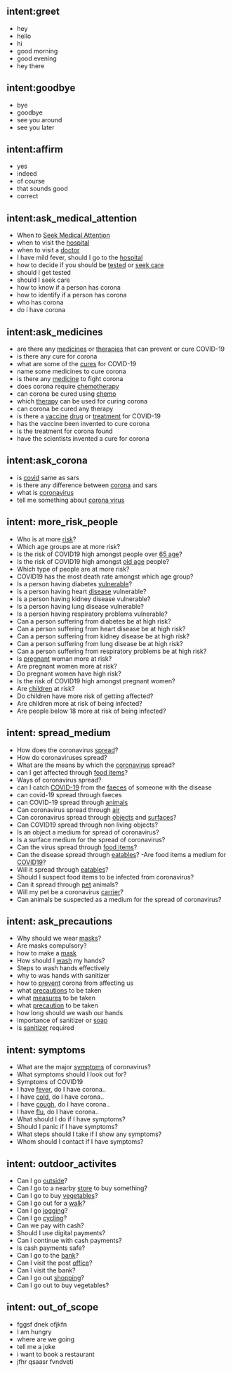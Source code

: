## intent:greet
- hey
- hello
- hi
- good morning
- good evening
- hey there

## intent:goodbye
- bye
- goodbye
- see you around
- see you later

## intent:affirm
- yes
- indeed
- of course
- that sounds good
- correct

## intent:ask_medical_attention

- When to [Seek Medical Attention](seek_attention)
- when to visit the [hospital](seek_attention)
- when to visit a [doctor](seek_attention)
- I have mild fever, should I go to the [hospital](seek_attention)
- how to decide if you should be [tested](seek_attention) or [seek care](seek_attention)
- should I get tested
- should I seek care
- how to know if a person has corona
- how to identify if a person has corona
- who has corona
- do i have corona

## intent:ask_medicines
- are there any [medicines](seek_medicines) or [therapies](seek_medicines) that can prevent or cure COVID-19
- is there any cure for corona
- what are some of the [cures](seek_medicines) for COVID-19
- name some medicines to cure corona
- is there any [medicine](seek_medicines) to fight corona
- does corona require [chemotherapy](seek_medicines)
- can corona be cured using [chemo](seek_medicines)
- which [therapy](seek_medicines) can be used for curing corona
- can corona be cured any therapy
- is there a [vaccine](seek_medicines) [drug](seek_medicines) or [treatment](seek_medicines) for COVID-19
- has the vaccine been invented to cure corona
- is the treatment for corona found
- have the scientists invented a cure for corona

## intent:ask_corona
- is [covid](covid) same as sars
- is there any difference between [corona](covid) and sars 
- what is [coronavirus](covid)
- tell me something about [corona virus](covid)

## intent: more_risk_people
- Who is at more [risk](more_risk)?
- Which age groups are at more risk?
- Is the risk of COVID19 high amongst people over [65 age](more_risk)?
- Is the risk of COVID19 high amongst [old age](more_risk) people?
- Which type of people are at more risk?
- COVID19 has the most death rate amongst which age group?
- Is a person having diabetes [vulnerable](more_risk)?
- Is a person having heart [disease](more_risk) vulnerable?
- Is a person having kidney disease vulnerable?
- Is a person having lung disease vulnerable?
- Is a person having respiratory problems vulnerable?
- Can a person suffering from diabetes be at high risk?
- Can a person suffering from heart disease be at high risk?
- Can a person suffering from kidney disease be at high risk?
- Can a person suffering from lung disease be at high risk?
- Can a person suffering from respiratory problems be at high risk?
- Is [pregnant](more_risk) woman more at risk?
- Are pregnant women more at risk?
- Do pregnant women have high risk?
- Is the risk of COVID19 high amongst pregnant women?
- Are [children](more_risk) at risk?
- Do children have more risk of getting affected?
- Are children more at risk of being infected?
- Are people below 18 more at risk of being infected?

## intent: spread_medium
- How does the coronavirus [spread](spread_type)?
- How do coronaviruses spread?
- What are the means by which the [coronavirus](covid) spread?
- can I get affected through [food items](spread_type)?
- Ways of coronavirus spread?
- can I catch [COVID-19](covid) from the [faeces](spread_type) of someone with the disease
- can covid-19 spread through faeces
- can COVID-19 spread through [animals](spread_type)
- Can coronavirus spread through [air](spread_type)
- Can coronavirus spread through [objects](spread_type) and [surfaces](spread_type)?
- Can COVID19 spread through non living objects?
- Is an object a medium for spread of coronavirus?
- Is a surface medium for the spread of coronavirus?
- Can the virus spread through [food items](spread_type)?
- Can the disease spread through [eatables](spread_type)?
-Are food items a medium for [COVID19](covid)?
- Will it spread through [eatables](spread_type)?
- Should I suspect food items to be infected from coronavirus?
- Can it spread through [pet](spread_type) animals?
- Will my pet be a coronavirus [carrier](spread_type)?
- Can animals be suspected as a medium for the spread of coronavirus?

## intent: ask_precautions
- Why should we wear [masks](precaution)?
- Are masks compulsory? 
- how to make a [mask](precaution)
- How should I [wash](precaution) my hands?
- Steps to wash hands effectively
- why to was hands with sanitizer
- how to [prevent](precaution) corona from affecting us
- what [precautions](precaution) to be taken
- what [measures](precaution) to be taken
- what [precaution](precaution) to be taken
- how long should we wash our hands
- importance of sanitizer or [soap](precaution)
- is [sanitizer](precaution) required

## intent: symptoms
- What are the major [symptoms](symptoms) of coronavirus?
- What symptoms should I look out for?
- Symptoms of COVID19
- I have [fever](symptoms), do I have corona..
- I have [cold](symptoms), do I have corona..
- I have [cough](symptoms), do I have corona..
- I have [flu](symptoms), do I have corona..
- What should I do if I have symptoms?
- Should I panic if I have symptoms?
- What steps should I take if I show any symptoms?
- Whom should I contact if I have symptoms?

## intent: outdoor_activites
- Can I go [outside](outside)?
- Can I go to a nearby [store](outside) to buy something?
- Can I go to buy [vegetables](outside)?
- Can I go out for a [walk](outside)?
- Can I go [jogging](outside)?
- Can I go [cycling](outside)?
- Can we pay with cash?
- Should I use digital payments?
- Can I continue with cash payments?
- Is cash payments safe?
- Can I go to the [bank](outside)?
- Can I visit the post [office](outside)?
- Can I visit the bank?
- Can I go out [shopping](outside)?
- Can I go out to buy vegetables?

## intent: out_of_scope

- fggsf dnek ofjkfn
- I am hungry
- where are we going
- tell me a joke
- i want to book a restaurant
- jfhr qsaasr fvndveti

